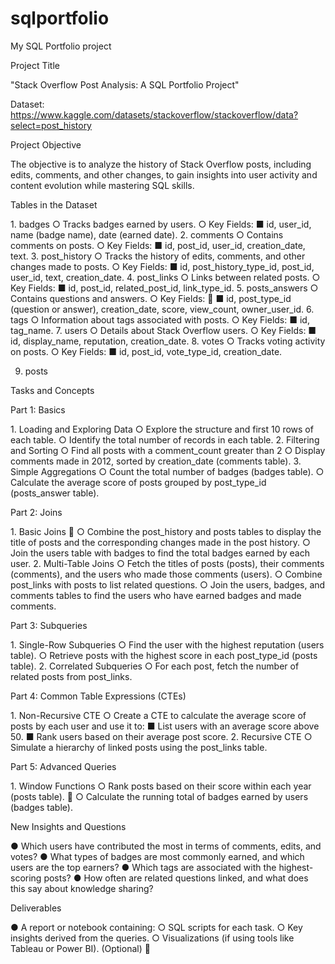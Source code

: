 # sqlportfolio
My SQL Portfolio project


Project Title

"Stack Overflow Post Analysis: A SQL Portfolio Project"

Dataset:
https://www.kaggle.com/datasets/stackoverflow/stackoverflow/data?select=post_history




Project Objective

The objective is to analyze the history of Stack Overflow posts, including edits, comments, and
other changes, to gain insights into user activity and content evolution while mastering SQL
skills.




Tables in the Dataset

   1.​ badges
          ○​ Tracks badges earned by users.
          ○​ Key Fields:
                ■​ id, user_id, name (badge name), date (earned date).
   2.​ comments
          ○​ Contains comments on posts.
          ○​ Key Fields:
                ■​ id, post_id, user_id, creation_date, text.
   3.​ post_history
          ○​ Tracks the history of edits, comments, and other changes made to posts.
          ○​ Key Fields:
                ■​ id, post_history_type_id, post_id, user_id, text,
                      creation_date.
   4.​ post_links
          ○​ Links between related posts.
          ○​ Key Fields:
                 ■​ id, post_id, related_post_id, link_type_id.
   5.​ posts_answers
          ○​ Contains questions and answers.
          ○​ Key Fields:
                   ■​ id, post_type_id (question or answer), creation_date, score,
                      view_count, owner_user_id.
   6.​ tags
          ○​ Information about tags associated with posts.
          ○​ Key Fields:
                 ■​ id, tag_name.
   7.​ users
          ○​ Details about Stack Overflow users.
          ○​ Key Fields:
                ■​ id, display_name, reputation, creation_date.
   8.​ votes
          ○​ Tracks voting activity on posts.
          ○​ Key Fields:
                ■​ id, post_id, vote_type_id, creation_date.

   9. posts




Tasks and Concepts

Part 1: Basics

   1.​ Loading and Exploring Data
           ○​ Explore the structure and first 10 rows of each table.
           ○​ Identify the total number of records in each table.
   2.​ Filtering and Sorting
           ○​ Find all posts with a comment_count greater than 2
           ○​ Display comments made in 2012, sorted by creation_date (comments
              table).
   3.​ Simple Aggregations
           ○​ Count the total number of badges (badges table).
          ○​ Calculate the average score of posts grouped by post_type_id
                (posts_answer table).



Part 2: Joins

   1.​ Basic Joins
          ○​ Combine the post_history and posts tables to display the title of
             posts and the corresponding changes made in the post history.
          ○​ Join the users table with badges to find the total badges earned by each
             user.
   2.​ Multi-Table Joins
          ○​ Fetch the titles of posts (posts), their comments (comments), and the
             users who made those comments (users).
          ○​ Combine post_links with posts to list related questions.
          ○​ Join the users, badges, and comments tables to find the users who have
             earned badges and made comments.




Part 3: Subqueries

   1.​ Single-Row Subqueries
          ○​ Find the user with the highest reputation (users table).
         ○​ Retrieve posts with the highest score in each post_type_id (posts
             table).
   2.​ Correlated Subqueries
         ○​ For each post, fetch the number of related posts from post_links.



Part 4: Common Table Expressions (CTEs)

   1.​ Non-Recursive CTE
          ○​ Create a CTE to calculate the average score of posts by each user and
             use it to:
                ■​ List users with an average score above 50.
                ■​ Rank users based on their average post score.
   2.​ Recursive CTE
          ○​ Simulate a hierarchy of linked posts using the post_links table.



Part 5: Advanced Queries

   1.​ Window Functions
          ○​ Rank posts based on their score within each year (posts table).
         ○​ Calculate the running total of badges earned by users (badges table).




New Insights and Questions

  ●​ Which users have contributed the most in terms of comments, edits, and votes?
  ●​ What types of badges are most commonly earned, and which users are the top
     earners?
  ●​ Which tags are associated with the highest-scoring posts?
  ●​ How often are related questions linked, and what does this say about knowledge
     sharing?




Deliverables

  ●​ A report or notebook containing:
         ○​ SQL scripts for each task.
         ○​ Key insights derived from the queries.
         ○​ Visualizations (if using tools like Tableau or Power BI). (Optional)

